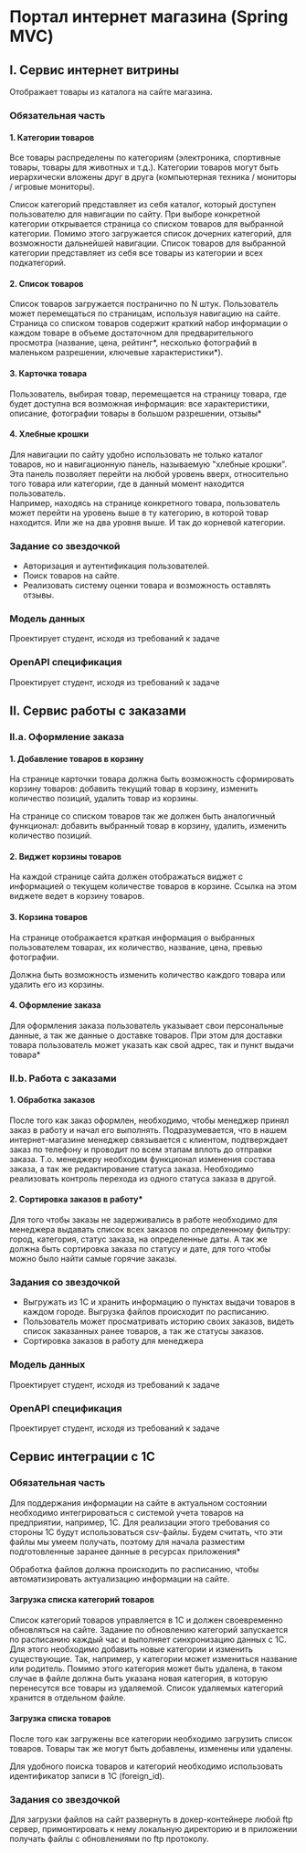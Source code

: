 # Портал интернет магазина (Spring MVC)

## I. Сервис интернет витрины
Отображает товары из каталога на сайте магазина.

### Обязательная часть

#### 1. Категории товаров
Все товары распределены по категориям (электроника, спортивные товары, товары для животных и т.д.). Категории товаров могут быть иерархически вложены друг в друга (компьютерная техника / мониторы / игровые мониторы).

Список категорий представляет из себя каталог, который доступен пользователю для навигации по сайту. При выборе конкретной категории открывается страница со списком товаров для выбранной категории. Помимо этого загружается список дочерних категорий, для возможности дальнейшей навигации. Список товаров для выбранной категории представляет из себя все товары из категории и всех подкатегорий.

#### 2. Список товаров
Список товаров загружается постранично по N штук. Пользователь может перемещаться по страницам, используя навигацию на сайте. Страница со списком товаров содержит краткий набор информации о каждом товаре в объеме достаточном для предварительного просмотра (название, цена, рейтинг\*, несколько фотографий в маленьком разрешении, ключевые характеристики\*).

#### 3. Карточка товара
Пользователь, выбирая товар, перемещается на страницу товара, где будет доступна вся возможная информация: все характеристики, описание, фотографии товары в большом разрешении, отзывы*

#### 4. Хлебные крошки
Для навигации по сайту удобно использовать не только каталог товаров, но и навигационную панель, называемую "хлебные крошки".\
Эта панель позволяет перейти на любой уровень вверх, относительно того товара или категории, где в данный момент находится пользователь.\
Например, находясь на странице конкретного товара, пользователь может перейти на уровень выше в ту категорию, в которой товар находится. Или же на два уровня выше. И так до корневой категории.

### Задание со звездочкой
- Авторизация и аутентификация пользователей.
- Поиск товаров на сайте.
- Реализовать систему оценки товара и возможность оставлять отзывы.

### Модель данных
Проектирует студент, исходя из требований к задаче

### OpenAPI спецификация
Проектирует студент, исходя из требований к задаче

## II. Сервис работы с заказами

### II.a. Оформление заказа
#### 1. Добавление товаров в корзину
На странице карточки товара должна быть возможность сформировать корзину товаров: добавить текущий товар в корзину, изменить количество позиций, удалить товар из корзины.

На странице со списком товаров так же должен быть аналогичный функционал: добавить выбранный товар в корзину, удалить, изменить количество позиций.

#### 2. Виджет корзины товаров
На каждой странице сайта должен отображаться виджет с информацией о текущем количестве товаров в корзине. Ссылка на этом виджете ведет в корзину товаров.

#### 3. Корзина товаров
На странице отображается краткая информация о выбранных пользователем товарах, их количество, название, цена, превью фотографии.

Должна быть возможность изменить количество каждого товара или удалить его из корзины.

#### 4. Оформление заказа
Для оформления заказа пользователь указывает свои персональные данные, а так же данные о доставке товаров. При этом для доставки товара пользователь может указать как свой адрес, так и пункт выдачи товара\*

### II.b. Работа с заказами
#### 1. Обработка заказов
После того как заказ оформлен, необходимо, чтобы менеджер принял заказ в работу и начал его выполнять. Подразумевается, что в нашем интернет-магазине менеджер связывается с клиентом, подтверждает заказ по телефону и проводит по всем этапам вплоть до отправки заказа. Т.о. менеджеру необходим функционал изменения состава заказа, а так же редактирование статуса заказа. Необходимо реализовать контроль перехода из одного статуса заказа в другой.

#### 2. Сортировка заказов в работу*
Для того чтобы заказы не задерживались в работе необходимо для менеджера выдавать список всех заказов по определенному фильтру: город, категория, статус заказа, на определенные даты. А так же должна быть сортировка заказа по статусу и дате, для того чтобы можно было найти самые горячие заказы.

### Задания со звездочкой
- Выгружать из 1С и хранить информацию о пунктах выдачи товаров в каждом городе. Выгрузка файлов происходит по расписанию.
- Пользователь может просматривать историю своих заказов, видеть список заказанных ранее товаров, а так же статусы заказов.
- Сортировка заказов в работу для менеджера

### Модель данных
Проектирует студент, исходя из требований к задаче

### OpenAPI спецификация
Проектирует студент, исходя из требований к задаче

## Сервис интеграции с 1С
### Обязательная часть
Для поддержания информации на сайте в актуальном состоянии необходимо интегрироваться с системой учета товаров на предприятии, например, 1С. Для реализации этого требования со стороны 1С будут использоваться  csv-файлы. Будем считать, что эти файлы мы умеем получать, поэтому для начала разместим подготовленные заранее данные в ресурсах приложения*

Обработка файлов должна происходить по расписанию, чтобы автоматизировать актуализацию информации на сайте.

#### Загрузка списка категорий товаров
Список категорий товаров управляется в 1С и должен своевременно обновляться на сайте. Задание по обновлению категорий запускается по расписанию каждый час и выполняет синхронизацию данных с 1С. Для этого необходимо добавить новые категории и изменить существующие. Так, например, у категории может измениться название или родитель. Помимо этого категория может быть удалена, в таком случае в файле должна быть указана новая категория, в которую перенесутся все товары из удаляемой. Список удаляемых категорий хранится в отдельном файле.

#### Загрузка списка товаров
После того как загружены все категории необходимо загрузить список товаров. Товары так же могут быть добавлены, изменены или удалены.

Для удобного поиска товаров и категорий необходимо использовать идентификатор записи в 1С (foreign_id).

### Задания со звездочкой
Для загрузки файлов на сайт развернуть в докер-контейнере любой ftp сервер, примонтировать к нему локальную директорию и в приложении получать  файлы с обновлениями по ftp протоколу.
